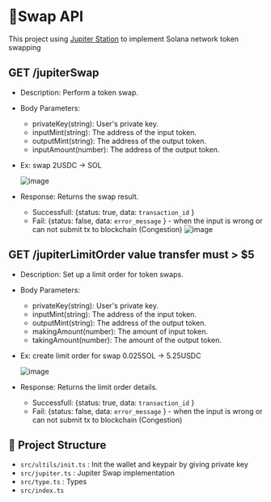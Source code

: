 # 🚀Swap API

This project using [Jupiter Station](https://station.jup.ag/docs/) to implement Solana network token swapping 


## GET /jupiterSwap
- Description: Perform a token swap.
- Body Parameters:
  - privateKey(string): User's private key.
  - inputMint(string): The address of the input token.
  - outputMint(string): The address of the output token.
  - inputAmount(number): The address of the output token.
- Ex: swap 2USDC -> SOL
    
  ![image](https://github.com/user-attachments/assets/e513941a-90c3-4b41-b428-9ba5fd5061e6)

- Response: Returns the swap result.
  - Successfull: {status: true, data: ```transaction_id``` } 
  - Fail: {status: false, data: ```error_message``` } - when the input is wrong or can not submit tx to blockchain (Congestion)
 ![image](https://github.com/user-attachments/assets/d02620f2-9771-4908-b3b7-ab1e767aae91)

## GET /jupiterLimitOrder  value transfer must > $5
- Description: Set up a limit order for token swaps.
- Body Parameters:
  - privateKey(string): User's private key.
  - inputMint(string): The address of the input token.
  - outputMint(string): The address of the output token.
  - makingAmount(number): The amount of input token.
  - takingAmount(number): The amount of the output token.
- Ex: create limit order for swap 0.025SOL -> 5.25USDC
  
  ![image](https://github.com/user-attachments/assets/56dea66d-90af-4ddf-8bd4-37c7a7abef9f)

  
- Response: Returns the limit order details.
  - Successfull: {status: true, data: ```transaction_id``` } 
  - Fail: {status: false, data: ```error_message``` } - when the input is wrong or can not submit tx to blockchain (Congestion)

## 📂 Project Structure
- ```src/ultils/init.ts``` : Init the wallet and keypair by giving private key
- ```src/jupiter.ts``` : Jupiter Swap implementation
- ```src/type.ts``` : Types
- ```src/index.ts``` 
